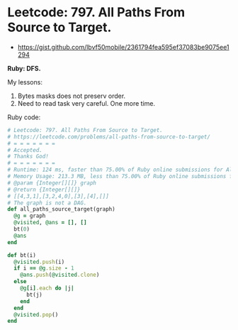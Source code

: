 # Leetcode: 797. All Paths From Source to Target.

- https://gist.github.com/lbvf50mobile/2361794fea595ef37083be9075ee1294
 
**Ruby: DFS.**

My lessons:

1. Bytes masks does not preserv order.
2. Need to read task very careful. One more time.
 
Ruby code:
```Ruby
# Leetcode: 797. All Paths From Source to Target.
# https://leetcode.com/problems/all-paths-from-source-to-target/
# = = = = = = =
# Accepted.
# Thanks God!
# = = = = = = =
# Runtime: 124 ms, faster than 75.00% of Ruby online submissions for All Paths From Source to Target.
# Memory Usage: 213.3 MB, less than 75.00% of Ruby online submissions for All Paths From Source to Target.
# @param {Integer[][]} graph
# @return {Integer[][]}
# [[4,3,1],[3,2,4,0],[3],[4],[]]
# The graph is not a DAG.
def all_paths_source_target(graph)
  @g = graph
  @visited, @ans = [], []
  bt(0)
  @ans
end

def bt(i)
  @visited.push(i)
  if i == @g.size - 1
    @ans.push(@visited.clone)
  else
    @g[i].each do |j|
      bt(j)
    end
  end
  @visited.pop()
end
```
